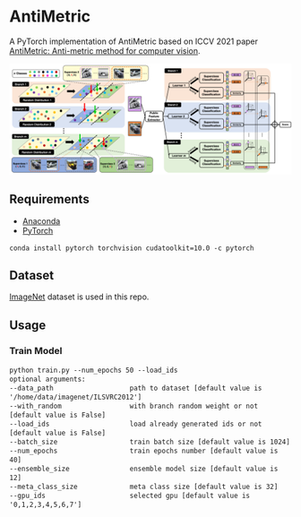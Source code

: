 # AntiMetric
A PyTorch implementation of AntiMetric based on ICCV 2021 paper [AntiMetric: Anti-metric method for computer vision]().

<div align="center">
  <img src="results/architecture.png"/>
</div>

## Requirements
- [Anaconda](https://www.anaconda.com/download/)
- [PyTorch](https://pytorch.org)
```
conda install pytorch torchvision cudatoolkit=10.0 -c pytorch
```

## Dataset
[ImageNet](http://image-net.org) dataset is used in this repo.

## Usage
### Train Model
```
python train.py --num_epochs 50 --load_ids
optional arguments:
--data_path                   path to dataset [default value is '/home/data/imagenet/ILSVRC2012']
--with_random                 with branch random weight or not [default value is False]
--load_ids                    load already generated ids or not [default value is False]
--batch_size                  train batch size [default value is 1024]
--num_epochs                  train epochs number [default value is 40]
--ensemble_size               ensemble model size [default value is 12]
--meta_class_size             meta class size [default value is 32]
--gpu_ids                     selected gpu [default value is '0,1,2,3,4,5,6,7']
```
